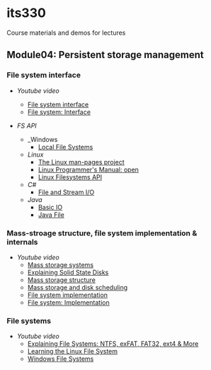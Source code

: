 # its330
Course materials and demos for lectures


## Module04: Persistent storage management

### File system interface

* _Youtube video_
  * [File system interface](https://www.youtube.com/playlist?list=PLskQvPDUk0sLsU1Vv5jSr-P-1yTt0AqdJ)
  * [File system: Interface](https://www.youtube.com/watch?v=Y46WruvvIKc&list=PLacuG5pysFbDQU8kKxbUh4K5c1iL5_k7k&index=15)

* _FS API_
  * _Windows
    * [Local File Systems](https://docs.microsoft.com/en-us/windows/win32/fileio/file-management)
  * _Linux_
    * [The Linux man-pages project](https://www.kernel.org/doc/man-pages/)
    * [Linux Programmer's Manual: open](http://man7.org/linux/man-pages/man2/open.2.html)
    * [Linux Filesystems API](https://www.kernel.org/doc/html/v4.14/filesystems/index.html)
  * _C#_
    * [File and Stream I/O](https://docs.microsoft.com/en-us/dotnet/standard/io/)
  * _Java_
    * [Basic IO](https://docs.oracle.com/javase/tutorial/essential/io/)
    * [Java File](http://www.java2s.com/Tutorials/Java/Java\_io/index.htm)

### Mass-stroage structure, file system implementation & internals

* _Youtube video_
  * [Mass storage systems](https://www.youtube.com/watch?v=KMETs6ONOoI)
  * [Explaining Solid State Disks](https://www.youtube.com/watch?v=viac3j6MeII)
  * [Mass storage structure](https://www.youtube.com/playlist?list=PLskQvPDUk0sIpg-7EGPiE_kPjpAakY_ey)
  * [Mass storage and disk scheduling](https://www.youtube.com/watch?v=Obv6wAg1f08)
  * [File system implementation](https://www.youtube.com/playlist?list=PLskQvPDUk0sKgGGReUz7nMwYkDTbevUC1)
  * [File system: Implementation](https://www.youtube.com/watch?v=G74QFfuOghE&list=PLacuG5pysFbDQU8kKxbUh4K5c1iL5_k7k&index=16)

### File systems


* _Youtube video_
  * [Explaining File Systems: NTFS, exFAT, FAT32, ext4 & More](https://youtu.be/_h30HBYxtws)
  * [Learning the Linux File System](https://youtu.be/HIXzJ3Rz9po)
  * [Windows File Systems](https://youtu.be/TLKZEU1DZ9c)